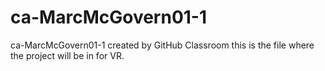 # ca-MarcMcGovern01-1
ca-MarcMcGovern01-1 created by GitHub Classroom
this is the file where the project will be in for VR.
